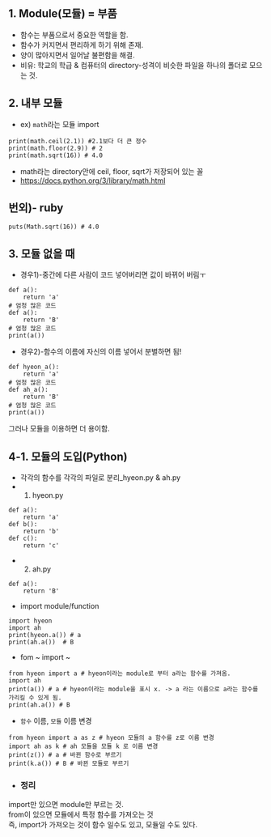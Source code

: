 ## 1. Module(모듈) = 부품
+ 함수는 부품으로서 중요한 역할을 함.
+ 함수가 커지면서 편리하게 하기 위해 존재.
+ 양이 많아지면서 일어날 불편함을 해결.
+ 비유: 학교의 학급 & 컴퓨터의 directory-성격이 비슷한 파일을 하나의 폴더로 모으는 것.
## 2. 내부 모듈
+ ex) `math`라는 모듈 import
```import math
print(math.ceil(2.1)) #2.1보다 더 큰 정수
print(math.floor(2.9)) # 2
print(math.sqrt(16)) # 4.0
```
+ math라는 directory안에 ceil, floor, sqrt가 저장되어 있는 꼴
+ https://docs.python.org/3/library/math.html

## 번외)- ruby
```
puts(Math.sqrt(16)) # 4.0
```

## 3. 모듈 없을 때
+ 경우1)-중간에 다른 사람이 코드 넣어버리면 값이 바뀌어 버림ㅜ
```
def a():
    return 'a'
# 엄청 많은 코드
def a():
    return 'B'
# 엄청 많은 코드
print(a())
```
+ 경우2)-함수의 이름에 자신의 이름 넣어서 분별하면 됨!
```
def hyeon_a():
    return 'a'
# 엄청 많은 코드
def ah_a():
    return 'B'
# 엄청 많은 코드
print(a())
```
그러나 모듈을 이용하면 더 용이함.

## 4-1. 모듈의 도입(Python)
+ 각각의 함수를 각각의 파일로 분리_hyeon.py & ah.py
+ 1) hyeon.py
```
def a():
    return 'a'
def b():
    return 'b'
def c():
    return 'c'
```
+ 2) ah.py
```
def a():
    return 'B'
```
+ import module/function
```
import hyeon 
import ah 
print(hyeon.a()) # a
print(ah.a())  # B
```
+ fom ~ import ~
```
from hyeon import a # hyeon이라는 module로 부터 a라는 함수를 가져옴.
import ah 
print(a()) # a # hyeon이라는 module을 표시 x. -> a 라는 이름으로 a라는 함수를 가리킬 수 있게 됨.
print(ah.a()) # B
```
+ `함수` 이름, `모듈` 이름 변경
```
from hyeon import a as z # hyeon 모듈의 a 함수를 z로 이름 변경
import ah as k # ah 모듈을 모듈 k 로 이름 변경
print(z()) # a # 바뀐 함수로 부르기
print(k.a()) # B # 바뀐 모듈로 부르기
```
+ ### 정리 <br>
import만 있으면 module만 부르는 것. <br>
from이 있으면 모듈에서 특정 함수를 가져오는 것 <br>
즉, import가 가져오는 것이 함수 일수도 있고, 모듈일 수도 있다. <br>

